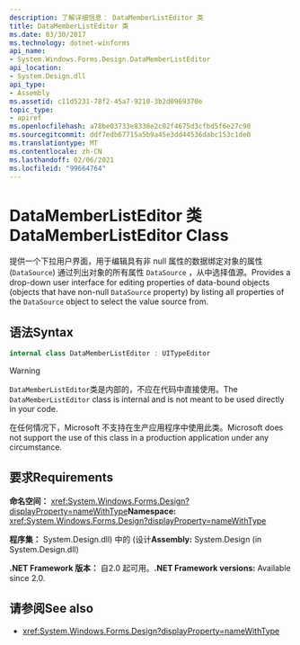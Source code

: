```yaml
---
description: 了解详细信息： DataMemberListEditor 类
title: DataMemberListEditor 类
ms.date: 03/30/2017
ms.technology: dotnet-winforms
api_name:
- System.Windows.Forms.Design.DataMemberListEditor
api_location:
- System.Design.dll
api_type:
- Assembly
ms.assetid: c11d5231-78f2-45a7-9210-3b2d0969370e
topic_type:
- apiref
ms.openlocfilehash: a78be03733e8338e2c02f4675d3cfbd5f6e27c90
ms.sourcegitcommit: ddf7edb67715a5b9a45e3dd44536dabc153c1de0
ms.translationtype: MT
ms.contentlocale: zh-CN
ms.lasthandoff: 02/06/2021
ms.locfileid: "99664764"
---
```

# <a name="datamemberlisteditor-class"></a><span data-ttu-id="8c4e9-103">DataMemberListEditor 类</span><span class="sxs-lookup"><span data-stu-id="8c4e9-103">DataMemberListEditor Class</span></span>

<span data-ttu-id="8c4e9-104">提供一个下拉用户界面，用于编辑具有非 null 属性的数据绑定对象的属性 (`DataSource`) 通过列出对象的所有属性 `DataSource` ，从中选择值源。</span><span class="sxs-lookup"><span data-stu-id="8c4e9-104">Provides a drop-down user interface for editing properties of data-bound objects (objects that have non-null `DataSource` property) by listing all properties of the `DataSource` object to select the value source from.</span></span>  
  
## <a name="syntax"></a><span data-ttu-id="8c4e9-105">语法</span><span class="sxs-lookup"><span data-stu-id="8c4e9-105">Syntax</span></span>
  
```csharp  
internal class DataMemberListEditor : UITypeEditor
```

> [!WARNING]
> <span data-ttu-id="8c4e9-106">`DataMemberListEditor`类是内部的，不应在代码中直接使用。</span><span class="sxs-lookup"><span data-stu-id="8c4e9-106">The `DataMemberListEditor` class is internal and is not meant to be used directly in your code.</span></span>
>
> <span data-ttu-id="8c4e9-107">在任何情况下，Microsoft 不支持在生产应用程序中使用此类。</span><span class="sxs-lookup"><span data-stu-id="8c4e9-107">Microsoft does not support the use of this class in a production application under any circumstance.</span></span>
  
## <a name="requirements"></a><span data-ttu-id="8c4e9-108">要求</span><span class="sxs-lookup"><span data-stu-id="8c4e9-108">Requirements</span></span>

<span data-ttu-id="8c4e9-109">**命名空间：** <xref:System.Windows.Forms.Design?displayProperty=nameWithType></span><span class="sxs-lookup"><span data-stu-id="8c4e9-109">**Namespace:** <xref:System.Windows.Forms.Design?displayProperty=nameWithType></span></span>  
  
<span data-ttu-id="8c4e9-110">**程序集：** System.Design.dll) 中的 (设计</span><span class="sxs-lookup"><span data-stu-id="8c4e9-110">**Assembly:** System.Design (in System.Design.dll)</span></span>  
  
<span data-ttu-id="8c4e9-111">**.NET Framework 版本：** 自2.0 起可用。</span><span class="sxs-lookup"><span data-stu-id="8c4e9-111">**.NET Framework versions:** Available since 2.0.</span></span>  
  
## <a name="see-also"></a><span data-ttu-id="8c4e9-112">请参阅</span><span class="sxs-lookup"><span data-stu-id="8c4e9-112">See also</span></span>

- <xref:System.Windows.Forms.Design?displayProperty=nameWithType>
